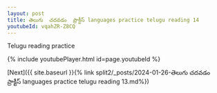 ```yaml
---
layout: post
title: తెలుగు  చదవడం  ప్రాక్టీస్ languages practice telugu reading 14
youtubeId: vqahZR-Z8CQ
---
```

 
 
Telugu reading practice
 
 
 
 
 


{% include youtubePlayer.html id=page.youtubeId %}
 
[Next]({{ site.baseurl }}{% link  split2/_posts/2024-01-26-తెలుగు  చదవడం  ప్రాక్టీస్ languages practice telugu reading 13.md%})
 
